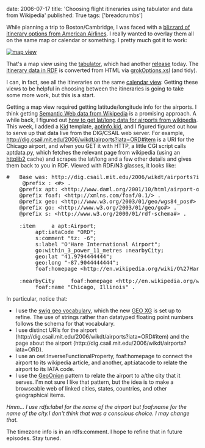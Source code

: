 date: 2006-07-17
title: 'Choosing flight itineraries using tabulator and data from Wikipedia'
published: True
tags: ['breadcrumbs']

<div>  <p>While planning a trip to Boston/Cambridge, I was faced with a <a href="http://www.w3.org/2006/07dc-bos/aa-bos-options.htm">blizzard of itinerary options from American Airlines</a>. I really wanted to overlay them all on the same map or calendar or something. I pretty much got it to work:</p>  <div class="screenshot"> <a href="http://flickr.com/photos/dckc/192169798/"> <img src="http://static.flickr.com/68/192169798_d0eb224a01_o.png" alt="map view" /></a> </div>  <p>That&#39;s a map view using the <a href="/2005/ajar/ajaw/About.html">tabulator</a>, which had another <a href="http://lists.w3.org/Archives/Public/semantic-web/2006Jul/0035.html">release</a> today. The <a href="http://www.w3.org/2006/07dc-bos/aa-bos-options.rdf">itinerary data in RDF</a> is converted from HTML via <a href="http://www.w3.org/2006/07dc-bos/grokOptions.xsl">grokOptions.xsl</a> (and tidy).</p>  <p>I can, in fact, see all the itineraries on the same <a href="http://flickr.com/photos/dckc/192169800/">calendar view</a>. Getting these views to be helpful in choosing between the itineraries is going to take some more work, but this is a start.</p>  <p>Getting a map view required getting latitude/longitude info for the airports. I think getting <a href="/breadcrumbs/node/91">Semantic Web data from Wikipedia</a> is a promising approach.  A while back, I figured out <a href="/breadcrumbs/node/100">how to get lat/long data for airports from wikipedia</a>. This week, I added a <a href="http://kid.lesscode.org/">Kid</a> template, <a href="/2006/data4/aptinfo.kid">aptinfo.kid</a>, and I figured figured out how to serve up that data live from the DIG/CSAIL web server.  For example, <a href="/2006/wikdt/airports?iata=ORD#item">http://dig.csail.mit.edu/2006/wikdt/airports?iata=ORD#item</a> is a URI for the Chicago airport, and when you GET it with HTTP, a little CGI script calls aptdata.py, which fetches the relevant page from wikipedia (using an <a href="http://bitworking.org/projects/httplib2/">httplib2</a> cache) and scrapes the lat/long and a few other details and gives them back to you in RDF. Viewed with RDF/N3 glasses, it looks like:</p>  <pre>#   Base was: http://dig.csail.mit.edu/2006/wikdt/airports?iata=ORD<br />     @prefix : &lt;#&gt; .<br />    @prefix apt: &lt;http://www.daml.org/2001/10/html/airport-ont#&gt; .<br />    @prefix foaf: &lt;http://xmlns.com/foaf/0.1/&gt; .<br />    @prefix geo: &lt;http://www.w3.org/2003/01/geo/wgs84_pos#&gt; .<br />    @prefix go: &lt;http://www.w3.org/2003/01/geo/go#&gt; .<br />    @prefix s: &lt;http://www.w3.org/2000/01/rdf-schema#&gt; .<br />    <br />    :item     a apt:Airport;<br />         apt:iataCode &quot;ORD&quot;;<br />         s:comment &quot;tz: -6&quot;;<br />         s:label &quot;O&#39;Hare International Airport&quot;;<br />         go:within_3_power_11_metres :nearbyCity;<br />         geo:lat &quot;41.9794444444&quot;;<br />         geo:long &quot;-87.9044444444&quot;;<br />         foaf:homepage &lt;http://en.wikipedia.org/wiki/O%27Hare_International_Airport&gt; .<br />    <br />    :nearbyCity     foaf:homepage &lt;http://en.wikipedia.org/wiki/wiki/Chicago%2C_Illinois&gt;;<br />         foaf:name &quot;Chicago, Illinois&quot; .<br /></pre>  <p>In particular, notice that:</p>  <ul>  <li>I use the <a href="http://www.w3.org/2003/01/geo/">swig geo vocabulary</a>, which the new <a href="http://www.w3.org/2005/Incubator/geo/">GEO XG</a> is set up to refine. The use of strings rather than datatyped floating point numbers follows the schema for that vocabulary.</li>  <li>I use distinct URIs for the airport  (http://dig.csail.mit.edu/2006/wikdt/airports?iata=ORD#item) and the page about the airport (http://dig.csail.mit.edu/2006/wikdt/airports?iata=ORD).</li>  <li>I use an owl:InverseFunctionalProperty, foaf:homepage to connect the airport to its wikipedia article, and another, apt:iatacode to relate the airport to its IATA code.</li> <li>I use the <a href="http://esw.w3.org/topic/GeoOnion">GeoOnion</a> pattern to relate the airport to a/the city that it serves. I&#39;m not sure I like that pattern, but the idea is to make a browseable web of linked cities, states, countries, and other geographical items.</li> </ul>  <p><em>Hmm... I use rdfs:label for the name of the airport but foaf:name for the name of the city.I don&#39;t think that was a conscious choice. I may change that.</em></p>  <p>The timezone info is in an rdfs:comment. I hope to refine that in future episodes. Stay tuned.</p> </div> 